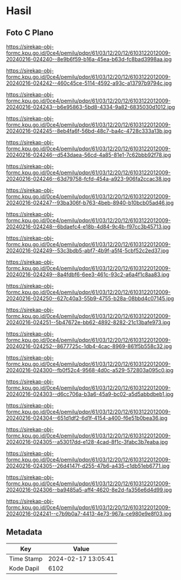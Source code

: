 # Hasil

## Foto C Plano

https://sirekap-obj-formc.kpu.go.id/0ce4/pemilu/pdpr/61/03/12/20/12/6103122012009-20240216-024240--8e9b6f59-b16a-45ea-b63d-fc8bad3998aa.jpg

https://sirekap-obj-formc.kpu.go.id/0ce4/pemilu/pdpr/61/03/12/20/12/6103122012009-20240216-024242--460c45ce-5114-4592-a93c-a13797b9794c.jpg

https://sirekap-obj-formc.kpu.go.id/0ce4/pemilu/pdpr/61/03/12/20/12/6103122012009-20240216-024243--b6e95863-5bd8-4334-9a82-6835030d1012.jpg

https://sirekap-obj-formc.kpu.go.id/0ce4/pemilu/pdpr/61/03/12/20/12/6103122012009-20240216-024245--8eb4fa6f-56bd-48c7-ba4c-4728c333a13b.jpg

https://sirekap-obj-formc.kpu.go.id/0ce4/pemilu/pdpr/61/03/12/20/12/6103122012009-20240216-024246--d543daea-56cd-4a85-81e1-7c62bbb92f78.jpg

https://sirekap-obj-formc.kpu.go.id/0ce4/pemilu/pdpr/61/03/12/20/12/6103122012009-20240216-024246--63d79758-fcfd-454a-a923-906fa2ccac38.jpg

https://sirekap-obj-formc.kpu.go.id/0ce4/pemilu/pdpr/61/03/12/20/12/6103122012009-20240216-024247--93ba306f-b763-4beb-8940-b10bcb05ad46.jpg

https://sirekap-obj-formc.kpu.go.id/0ce4/pemilu/pdpr/61/03/12/20/12/6103122012009-20240216-024248--6bdaefc4-e18b-4d84-9c4b-f97cc3b45713.jpg

https://sirekap-obj-formc.kpu.go.id/0ce4/pemilu/pdpr/61/03/12/20/12/6103122012009-20240216-024249--53c3bdb5-abf7-4b9f-a5f4-5cbf52c2ed37.jpg

https://sirekap-obj-formc.kpu.go.id/0ce4/pemilu/pdpr/61/03/12/20/12/6103122012009-20240216-024249--8a4fdbf6-6ee3-461c-93c2-a6a4f1c8aa83.jpg

https://sirekap-obj-formc.kpu.go.id/0ce4/pemilu/pdpr/61/03/12/20/12/6103122012009-20240216-024250--627c40a3-55b9-4755-b28a-08bbd4c07145.jpg

https://sirekap-obj-formc.kpu.go.id/0ce4/pemilu/pdpr/61/03/12/20/12/6103122012009-20240216-024251--5b47672e-bb62-4892-8282-21c13bafe973.jpg

https://sirekap-obj-formc.kpu.go.id/0ce4/pemilu/pdpr/61/03/12/20/12/6103122012009-20240216-024252--8677725c-1db4-4cac-8969-861f5b558c32.jpg

https://sirekap-obj-formc.kpu.go.id/0ce4/pemilu/pdpr/61/03/12/20/12/6103122012009-20240216-024300--fb0f52c4-9568-4d0c-a529-572803a095c0.jpg

https://sirekap-obj-formc.kpu.go.id/0ce4/pemilu/pdpr/61/03/12/20/12/6103122012009-20240216-024303--d6cc706a-b3a6-45a9-bc02-a5d5abbdbeb1.jpg

https://sirekap-obj-formc.kpu.go.id/0ce4/pemilu/pdpr/61/03/12/20/12/6103122012009-20240216-024304--651d1df2-6d1f-4154-a400-f6e51b0bea36.jpg

https://sirekap-obj-formc.kpu.go.id/0ce4/pemilu/pdpr/61/03/12/20/12/6103122012009-20240216-024305--a53017dd-e128-4cad-8f1c-3fabc3b7eaba.jpg

https://sirekap-obj-formc.kpu.go.id/0ce4/pemilu/pdpr/61/03/12/20/12/6103122012009-20240216-024305--26d4147f-d255-47b6-a435-c1db51eb6771.jpg

https://sirekap-obj-formc.kpu.go.id/0ce4/pemilu/pdpr/61/03/12/20/12/6103122012009-20240216-024306--ba9485a5-aff4-4620-8e2d-fa356e6d4d99.jpg

https://sirekap-obj-formc.kpu.go.id/0ce4/pemilu/pdpr/61/03/12/20/12/6103122012009-20240216-024241--c7b9b0a7-4413-4e73-967a-ce980e9e8f03.jpg


## Metadata

| Key        | Value               |
| ---------- | ------------------- |
| Time Stamp | 2024-02-17 13:05:41 |
| Kode Dapil | 6102                |




